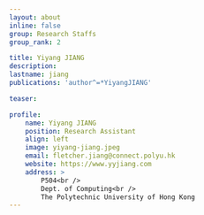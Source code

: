 ```yaml
---
layout: about
inline: false
group: Research Staffs
group_rank: 2

title: Yiyang JIANG
description: 
lastname: jiang
publications: 'author^=*YiyangJIANG'

teaser: 

profile:
    name: Yiyang JIANG
    position: Research Assistant
    align: left
    image: yiyang-jiang.jpeg
    email: fletcher.jiang@connect.polyu.hk
    website: https://www.yyjiang.com
    address: >
        P504<br />
        Dept. of Computing<br />
        The Polytechnic University of Hong Kong
---
```




<!-- **Yiyang JIANG**

Research Assistant, Department of Computing, The Hong Kong Polytechnic University

[Homepage](https://github.com/fletcherjiang)
[Google Scholar](https://github.com/fletcherjiang)
[fletcher.jiang@connect.polyu.hk](mailto:fletcher.jiang@connect.polyu.hk) -->